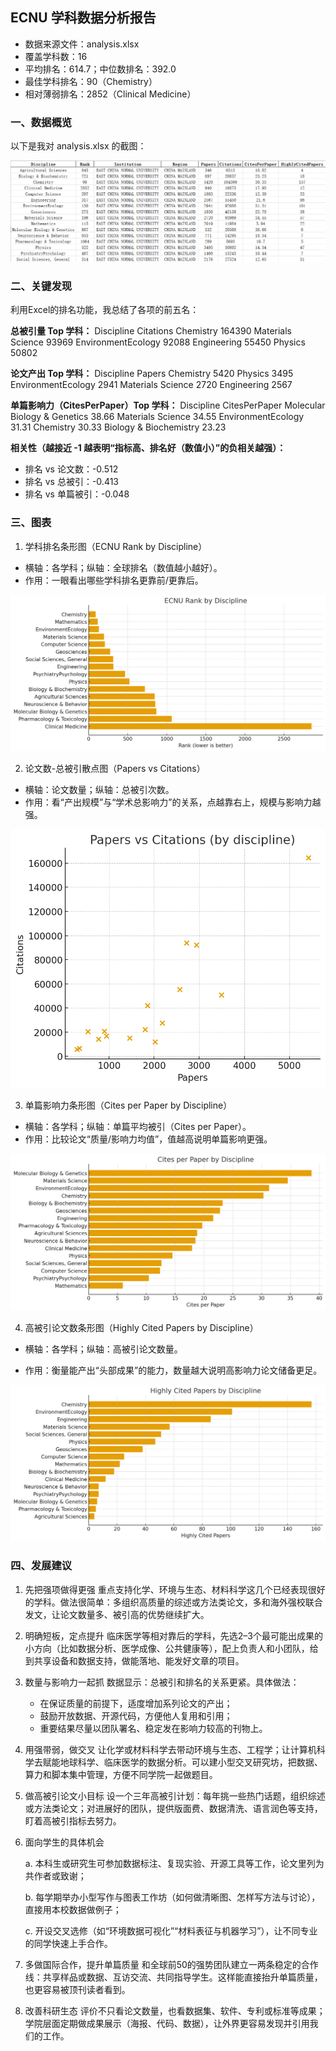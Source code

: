 ## ECNU 学科数据分析报告

- 数据来源文件：analysis.xlsx
- 覆盖学科数：16
- 平均排名：614.7；中位数排名：392.0
- 最佳学科排名：90（Chemistry）
- 相对薄弱排名：2852（Clinical Medicine）

### 一、数据概览

以下是我对 analysis.xlsx 的截图：

![](analysis.png)

### 二、关键发现

利用Excel的排名功能，我总结了各项的前五名：

**总被引量 Top 学科：**
Discipline  		Citations
Chemistry           	164390
Materials Science        93969
EnvironmentEcology  92088
Engineering                  55450
Physics                          50802

**论文产出 Top 学科：**
Discipline                      Papers
Chemistry    		  5420
Physics                            3495
EnvironmentEcology    2941
Materials Science         2720
Engineering                   2567

**单篇影响力（CitesPerPaper）Top 学科：**
Discipline  				      CitesPerPaper
Molecular Biology & Genetics          38.66
Materials Science                                34.55
EnvironmentEcology                          31.31
Chemistry                                             30.33
Biology & Biochemistry                      23.23

**相关性（越接近 -1 越表明“指标高、排名好（数值小）”的负相关越强）：**
- 排名 vs 论文数：-0.512
- 排名 vs 总被引：-0.413
- 排名 vs 单篇被引：-0.048

### 三、图表

1. 学科排名条形图（ECNU Rank by Discipline）

- 横轴：各学科；纵轴：全球排名（数值越小越好）。
- 作用：一眼看出哪些学科排名更靠前/更靠后。

![ecnu_rank_by_discipline.png](ecnu_rank_by_discipline.png)

2. 论文数-总被引散点图（Papers vs Citations）

- 横轴：论文数量；纵轴：总被引次数。
- 作用：看“产出规模”与“学术总影响力”的关系，点越靠右上，规模与影响力越强。

![ecnu_papers_vs_citations.png](ecnu_papers_vs_citations.png)

3. 单篇影响力条形图（Cites per Paper by Discipline）

- 横轴：各学科；纵轴：单篇平均被引（Cites per Paper）。
- 作用：比较论文“质量/影响力均值”，值越高说明单篇影响更强。

![ecnu_cpp_by_discipline.png](ecnu_cpp_by_discipline.png)

4. 高被引论文数条形图（Highly Cited Papers by Discipline）

- 横轴：各学科；纵轴：高被引论文数量。

- 作用：衡量能产出“头部成果”的能力，数量越大说明高影响力论文储备更足。

![ecnu_hcp_by_discipline.png](ecnu_hcp_by_discipline.png)

### 四、发展建议

1. 先把强项做得更强
   重点支持化学、环境与生态、材料科学这几个已经表现很好的学科。做法很简单：多组织高质量的综述或方法类论文，多和海外强校联合发文，让论文数量多、被引高的优势继续扩大。

2. 明确短板，定点提升
   临床医学等相对靠后的学科，先选2–3个最可能出成果的小方向（比如数据分析、医学成像、公共健康等），配上负责人和小团队，给到共享设备和数据支持，做能落地、能发好文章的项目。

3. 数量与影响力一起抓
   数据显示：总被引和排名的关系更紧。具体做法：
   - 在保证质量的前提下，适度增加系列论文的产出；
   - 鼓励开放数据、开源代码，方便他人复用和引用；
   - 重要结果尽量以团队署名、稳定发在影响力较高的刊物上。

4. 用强带弱，做交叉
   让化学或材料科学去带动环境与生态、工程学；让计算机科学去赋能地球科学、临床医学的数据分析。可以建小型交叉研究坊，把数据、算力和脚本集中管理，方便不同学院一起做题目。

5. 做高被引论文小目标
   设一个三年高被引计划：每年挑一些热门话题，组织综述或方法类论文；对进展好的团队，提供版面费、数据清洗、语言润色等支持，盯着高被引指标去努力。

6. 面向学生的具体机会

     a.  本科生或研究生可参加数据标注、复现实验、开源工具等工作，论文里列为共作者或致谢；

     b.  每学期举办小型写作与图表工作坊（如何做清晰图、怎样写方法与讨论），直接用本校数据做例子；

     c.  开设交叉选修（如“环境数据可视化”“材料表征与机器学习”），让不同专业的同学快速上手合作。

7. 多做国际合作，提升单篇质量
   和全球前50的强势团队建立一两条稳定的合作线：共享样品或数据、互访交流、共同指导学生。这样能直接抬升单篇质量，也更容易被顶刊读者看到。

8. 改善科研生态
   评价不只看论文数量，也看数据集、软件、专利或标准等成果；学院层面定期做成果展示（海报、代码、数据），让外界更容易发现并引用我们的工作。
